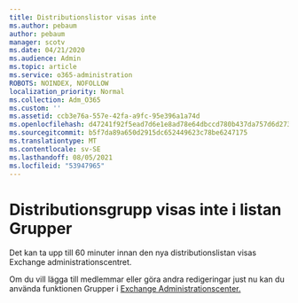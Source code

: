 ```yaml
---
title: Distributionslistor visas inte
ms.author: pebaum
author: pebaum
manager: scotv
ms.date: 04/21/2020
ms.audience: Admin
ms.topic: article
ms.service: o365-administration
ROBOTS: NOINDEX, NOFOLLOW
localization_priority: Normal
ms.collection: Adm_O365
ms.custom: ''
ms.assetid: ccb3e76a-557e-42fa-a9fc-95e396a1a74d
ms.openlocfilehash: d47241f92f5ead7d6e1e8ad78e64dbccd780b437da757d6d273778fcc5372378
ms.sourcegitcommit: b5f7da89a650d2915dc652449623c78be6247175
ms.translationtype: MT
ms.contentlocale: sv-SE
ms.lasthandoff: 08/05/2021
ms.locfileid: "53947965"
---
```

# <a name="distribution-group-not-showing-in-groups-list"></a>Distributionsgrupp visas inte i listan Grupper

Det kan ta upp till 60 minuter innan den nya distributionslistan visas Exchange administrationscentret.
  
Om du vill lägga till medlemmar eller göra andra redigeringar just nu kan du använda funktionen Grupper i [Exchange Administrationscenter.](https://outlook.office365.com/ecp/?rfr=Admin_o365&amp;exsvurl=1&amp;mkt=en-US.aspx)
  

